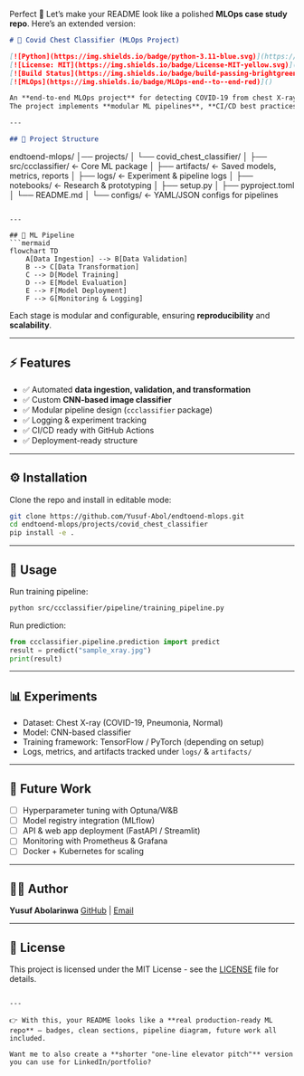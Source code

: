 Perfect 🚀 Let’s make your README look like a polished **MLOps case study repo**. Here’s an extended version:

```markdown
# 🦠 Covid Chest Classifier (MLOps Project)

[![Python](https://img.shields.io/badge/python-3.11-blue.svg)](https://www.python.org/)
[![License: MIT](https://img.shields.io/badge/License-MIT-yellow.svg)](LICENSE)
[![Build Status](https://img.shields.io/badge/build-passing-brightgreen)]()
[![MLOps](https://img.shields.io/badge/MLOps-end--to--end-red)]()

An **end-to-end MLOps project** for detecting COVID-19 from chest X-ray images.  
The project implements **modular ML pipelines**, **CI/CD best practices**, and **experiment tracking**, making it easy to train, evaluate, and deploy deep learning models in production.

---

## 📂 Project Structure
```

endtoend-mlops/
│── projects/
│   └── covid\_chest\_classifier/
│       ├── src/ccclassifier/        <- Core ML package
│       ├── artifacts/               <- Saved models, metrics, reports
│       ├── logs/                    <- Experiment & pipeline logs
│       ├── notebooks/               <- Research & prototyping
│       ├── setup.py
│       ├── pyproject.toml
│       └── README.md
│
└── configs/                         <- YAML/JSON configs for pipelines

````

---

## 🔄 ML Pipeline
```mermaid
flowchart TD
    A[Data Ingestion] --> B[Data Validation]
    B --> C[Data Transformation]
    C --> D[Model Training]
    D --> E[Model Evaluation]
    E --> F[Model Deployment]
    F --> G[Monitoring & Logging]
````

Each stage is modular and configurable, ensuring **reproducibility** and **scalability**.

---

## ⚡ Features

* ✅ Automated **data ingestion, validation, and transformation**
* ✅ Custom **CNN-based image classifier**
* ✅ Modular pipeline design (`ccclassifier` package)
* ✅ Logging & experiment tracking
* ✅ CI/CD ready with GitHub Actions
* ✅ Deployment-ready structure

---

## ⚙️ Installation

Clone the repo and install in editable mode:

```bash
git clone https://github.com/Yusuf-Abol/endtoend-mlops.git
cd endtoend-mlops/projects/covid_chest_classifier
pip install -e .
```

---

## 🚀 Usage

Run training pipeline:

```bash
python src/ccclassifier/pipeline/training_pipeline.py
```

Run prediction:

```python
from ccclassifier.pipeline.prediction import predict
result = predict("sample_xray.jpg")
print(result)
```

---

## 📊 Experiments

* Dataset: Chest X-ray (COVID-19, Pneumonia, Normal)
* Model: CNN-based classifier
* Training framework: TensorFlow / PyTorch (depending on setup)
* Logs, metrics, and artifacts tracked under `logs/` & `artifacts/`

---

## 🔮 Future Work

* [ ] Hyperparameter tuning with Optuna/W\&B
* [ ] Model registry integration (MLflow)
* [ ] API & web app deployment (FastAPI / Streamlit)
* [ ] Monitoring with Prometheus & Grafana
* [ ] Docker + Kubernetes for scaling

---

## 👨‍💻 Author

**Yusuf Abolarinwa**
[GitHub](https://github.com/Yusuf-Abol) | [Email](mailto:yusufabolarinwa@gmail.com)

---

## 📜 License

This project is licensed under the MIT License - see the [LICENSE](LICENSE) file for details.

```

---

👉 With this, your README looks like a **real production-ready ML repo** — badges, clean sections, pipeline diagram, future work all included.  

Want me to also create a **shorter "one-line elevator pitch"** version you can use for LinkedIn/portfolio?
```
